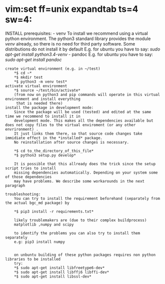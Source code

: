 # vim:set ff=unix expandtab ts=4 sw=4:
INSTALL
    prerequisites:
      - venv
        To install we recommend using a virtual python environment.
        The python3 standard library provides the module *venv* already, so there is no need for third party 
        software.
        Some distributions do not install it by default
        E.g. for ubuntu you have to say:
        *sudo apt-get install python3.4-venv*
      - pandoc 
        E.g. for ubuntu you have to say:
        *sudo apt-get install pandoc*
        
    create virtual environment (e.g. in ~/test)
        *$ cd ~*
        *$ mkdir test
        *$ python3 -m venv test*
    activate virtual environment 
        *$ source ~/test/bin/activate*
        (from now on python3 and pip commands will operate in this virtual environment and install everything
         that is needed there)
    install the package in development mode:
        Since the package will be used (tested) and edited at the same time we recommend to install it in
        development mode. This makes all the dependencies available but does not copy files to the virtual enviroment (or any other envrironment) .
        It just links them there, so that source code changes take immidiate effect in the *installed* package.
        No reinstallation after source changes is necessary.
        
        *$ cd to_the_directory_of_this_file*
        *$ python3 setup.py develop*

        It is possible that this allready does the trick since the setup script tries to install 
        missing dependencies automatically. Depending on your system some of those dependencies
        may have problems. We describe some workarounds in the next paragraph

    troubleshooting:
        You can try to install the requirement beforehand (separately from the actual bgc_md package) by 
        
        *$ pip3 install -r requirements.txt*

        likely troublemakers are (due to their complex buildprocess) 
        matplotlib ,numpy and scipy

        to identify the problems you can also try to install them separately
        e.g: pip3 install numpy

        
        on unbuntu building of these python packages requires non python libraries to be installed
        try:
        *$ sudo apt-get install libfreetype6-dev* 
        *$ sudo apt-get install libffi6 libffi-dev*
        *$ sudo apt-get install libssl-dev*



        
        
        
 
 
 
 
 
 
